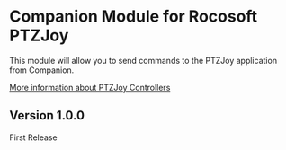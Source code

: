 # Companion Module for Rocosoft PTZJoy

This module will allow you to send commands to the PTZJoy application from Companion.

[More information about PTZJoy Controllers](https://www.rocosoft.com/product/ip-ptz-camera-control-solutions/ptzjoy-ip-ptz-controller-software/)

## Version 1.0.0
First Release